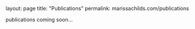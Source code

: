 layout: page
title: "Publications"
permalink: marissachilds.com/publications

publications coming soon...